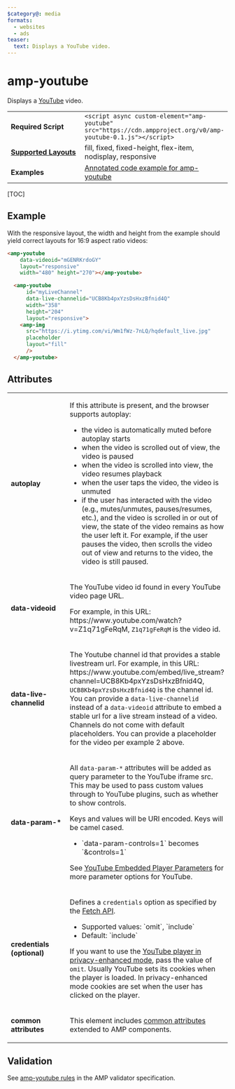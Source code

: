 ```yaml
---
$category@: media
formats:
  - websites
  - ads
teaser:
  text: Displays a YouTube video.
---
```

<!---
Copyright 2015 The AMP HTML Authors. All Rights Reserved.

Licensed under the Apache License, Version 2.0 (the "License");
you may not use this file except in compliance with the License.
You may obtain a copy of the License at

      http://www.apache.org/licenses/LICENSE-2.0

Unless required by applicable law or agreed to in writing, software
distributed under the License is distributed on an "AS-IS" BASIS,
WITHOUT WARRANTIES OR CONDITIONS OF ANY KIND, either express or implied.
See the License for the specific language governing permissions and
limitations under the License.
-->

# amp-youtube

Displays a <a href="https://www.youtube.com/">YouTube</a> video.

<table>
  <tr>
    <td width="40%"><strong>Required Script</strong></td>
    <td><code>&lt;script async custom-element="amp-youtube" src="https://cdn.ampproject.org/v0/amp-youtube-0.1.js">&lt;/script></code></td>
  </tr>
  <tr>
    <td class="col-fourty"><strong><a href="https://www.ampproject.org/docs/guides/responsive/control_layout.html">Supported Layouts</a></strong></td>
    <td>fill, fixed, fixed-height, flex-item, nodisplay, responsive</td>
  </tr>
  <tr>
    <td width="40%"><strong>Examples</strong></td>
    <td><a href="https://ampbyexample.com/components/amp-youtube/">Annotated code example for amp-youtube</a></td>
  </tr>
</table>

[TOC]

## Example

With the responsive layout, the width and height from the example should yield correct layouts for 16:9 aspect ratio videos:

```html
<amp-youtube
    data-videoid="mGENRKrdoGY"
    layout="responsive"
    width="480" height="270"></amp-youtube>
```

```html
  <amp-youtube
      id="myLiveChannel"
      data-live-channelid="UCB8Kb4pxYzsDsHxzBfnid4Q"
      width="358"
      height="204"
      layout="responsive">
    <amp-img
      src="https://i.ytimg.com/vi/Wm1fWz-7nLQ/hqdefault_live.jpg"
      placeholder
      layout="fill"
      />
  </amp-youtube>
```
## Attributes

<table>
  <tr>
    <td width="40%"><p><strong>autoplay</strong></p></td>
    <td><p>If this attribute is present, and the browser supports autoplay:</p>
<ul>
<li>the video is automatically muted before autoplay starts
</li>
<li>when the video is scrolled out of view, the video is paused
</li>
<li>when the video is scrolled into view, the video resumes playback
</li>
<li>when the user taps the video, the video is unmuted
</li>
<li>if the user has interacted with the video (e.g., mutes/unmutes, pauses/resumes, etc.), and the video is scrolled in or out of view, the state of the video remains as how the user left it.  For example, if the user pauses the video, then scrolls the video out of view and returns to the video, the video is still paused.
</li>
</ul></td>
  </tr>
  <tr>
    <td width="40%"><p><strong>data-videoid</strong></p></td>
    <td><p>The YouTube video id found in every YouTube video page URL.</p>
<p>For example, in this URL: https://www.youtube.com/watch?v=Z1q71gFeRqM, <code>Z1q71gFeRqM</code> is the video id.</p></td>
  </tr>
  <tr>
    <td width="40%"><p><strong>data-live-channelid</strong></p></td>
    <td><p>The Youtube channel id that provides a stable livestream url. For example, in this URL: https://www.youtube.com/embed/live_stream?channel=UCB8Kb4pxYzsDsHxzBfnid4Q, <code>UCB8Kb4pxYzsDsHxzBfnid4Q</code> is the channel id. You can provide a <code>data-live-channelid</code> instead of a <code>data-videoid</code> attribute to embed a stable url for a live stream instead of a video. Channels do not come with default placeholders. You can provide a placeholder for the video per example 2 above.</p></td>
  </tr>
  <tr>
    <td width="40%"><p><strong>data-param-&#42;</strong></p></td>
    <td><p>All <code>data-param-*</code> attributes will be added as query parameter to the YouTube iframe src. This may be used to pass custom values through to YouTube plugins, such as whether to show controls.</p>
<p>Keys and values will be URI encoded. Keys will be camel cased.</p>
<ul><li>`data-param-controls=1` becomes `&controls=1`</li></ul>
<p>See <a href="https://developers.google.com/youtube/player_parameters">YouTube Embedded Player Parameters</a> for more parameter options for YouTube.</p>
</td>
  </tr>
  <tr>
    <td width="40%"><p><strong>credentials (optional)</strong></p></td>
    <td><p>Defines a <code>credentials</code> option as specified by the <a href="https://fetch.spec.whatwg.org/">Fetch API</a>.</p>
<ul>
<li>Supported values: `omit`, `include`</li>
<li>Default: `include`</li>
</ul>
<p>If you want to use the <a href="http://www.google.com/support/youtube/bin/answer.py?answer=141046">YouTube player in privacy-enhanced mode</a>, pass the value of <code>omit</code>.
Usually YouTube sets its cookies when the player is loaded. In privacy-enhanced mode cookies are set when the user has clicked on the player.</p></td>
  </tr>
  <tr>
    <td width="40%"><p><strong>common attributes</strong></p></td>
    <td><p>This element includes <a href="https://www.ampproject.org/docs/reference/common_attributes">common attributes</a> extended to AMP components.</p></td>
  </tr>
</table>

## Validation

See [amp-youtube rules](https://github.com/ampproject/amphtml/blob/master/extensions/amp-youtube/validator-amp-youtube.protoascii) in the AMP validator specification.
